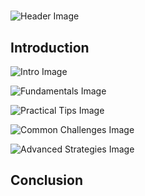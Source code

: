# 


![Header Image](https://fal.media/files/tiger/diyyP7qfQJ95BYnMvvhQB.png)

## Introduction


![Intro Image](https://fal.media/files/monkey/ccFAMAqR6hQtJ0JD9P4pz.png)

<a href=".html"></a>

![Fundamentals Image](https://fal.media/files/rabbit/5g8WPO2MLgSGqYCKYO59y.png)

<a href=".html"></a>

![Practical Tips Image](https://fal.media/files/zebra/gNCDKlHXua4BHFiWdj1SV.png)

<a href=".html"></a>

![Common Challenges Image](https://fal.media/files/elephant/4u_P_S2e6xMMltjxRkKf2.png)

<a href=".html"></a>

![Advanced Strategies Image](https://fal.media/files/tiger/fPiym4CAorAba95SlPYmW.png)

## Conclusion

